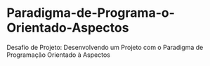 # Paradigma-de-Programa-o-Orientado-Aspectos
Desafio de Projeto: Desenvolvendo um Projeto com o Paradigma de Programação Orientado à Aspectos
